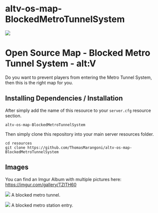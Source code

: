 # altv-os-map-BlockedMetroTunnelSystem
![](https://i.imgur.com/5KRMpaA.jpeg)

# Open Source Map - Blocked Metro Tunnel System - alt:V
Do you want to prevent players from entering the Metro Tunnel System, then this is the right map for you.

## Installing Dependencies / Installation

After simply add the name of this resource to your `server.cfg` resource section.

`altv-os-map-BlockedMetroTunnelSystem`

Then simply clone this repository into your main server resources folder.

```
cd resources
git clone https://github.com/ThomasMarangoni/altv-os-map-BlockedMetroTunnelSystem
```

## Images
You can find an Imgur Album with multiple pictures here:
https://imgur.com/gallery/TZlTH60

![](https://i.imgur.com/5KRMpaA.jpeg)
A blocked metro tunnel.

![](https://i.imgur.com/3bRJxmS.png)
A blocked metro station entry.
